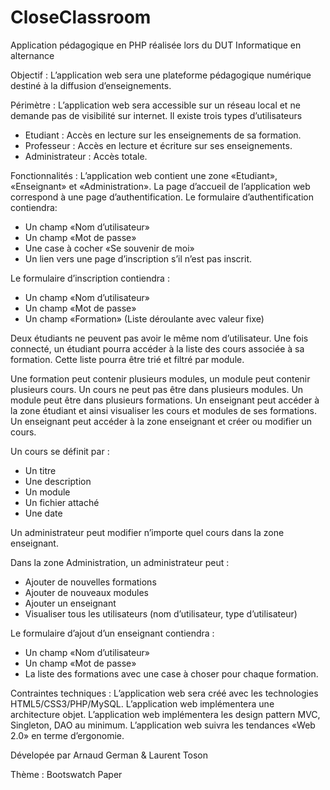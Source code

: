 # CloseClassroom
Application pédagogique en PHP réalisée lors du DUT Informatique en alternance

Objectif : L’application web sera une plateforme pédagogique numérique destiné à la diffusion d’enseignements.

Périmètre : L’application web sera accessible sur un réseau local et ne demande pas de visibilité sur internet. Il existe trois types 
d’utilisateurs

- Etudiant : Accès en lecture sur les enseignements de sa formation.
- Professeur : Accès en lecture et écriture sur ses enseignements.
- Administrateur : Accès totale.

Fonctionnalités : L’application web contient une zone «Etudiant», «Enseignant» et «Administration».
La page d’accueil de l’application web correspond à une page d’authentification.
Le formulaire d’authentification contiendra:
- Un champ «Nom d’utilisateur»
- Un champ «Mot de passe»
- Une case à cocher «Se souvenir de moi»
- Un lien vers une page d’inscription s’il n’est pas inscrit.

Le formulaire d’inscription contiendra :
- Un champ «Nom d’utilisateur»
- Un champ «Mot de passe»
- Un champ «Formation»
(Liste déroulante avec valeur fixe)

Deux étudiants ne peuvent pas avoir le même nom d’utilisateur.
Une fois connecté, un étudiant pourra accéder à la liste des cours associée à sa formation. 
Cette liste pourra être trié et filtré par module.

Une formation peut contenir plusieurs modules, un module peut contenir plusieurs cours. Un cours ne peut pas être dans plusieurs modules. Un module peut être dans plusieurs formations.
Un enseignant peut accéder à la zone étudiant et ainsi visualiser les cours et modules de ses formations.
Un enseignant peut accéder à la zone enseignant et créer ou modifier un cours.

Un cours se définit par :
- Un titre
- Une description
- Un module
- Un fichier attaché
- Une date

Un administrateur peut modifier n’importe quel cours dans la zone enseignant.

Dans la zone Administration, un administrateur peut :
- Ajouter de nouvelles formations
- Ajouter de nouveaux modules
- Ajouter un enseignant
- Visualiser tous les utilisateurs (nom d’utilisateur, type d’utilisateur)

Le formulaire d’ajout d’un enseignant contiendra :
- Un champ «Nom d’utilisateur»
- Un champ «Mot de passe»
- La liste des formations avec une case à choser pour chaque formation.


Contraintes techniques :
L’application web sera créé avec les technologies HTML5/CSS3/PHP/MySQL.
L’application web implémentera une architecture objet.
L’application web implémentera les design pattern MVC, Singleton, DAO au minimum.
L’application web suivra les tendances «Web 2.0» en terme d’ergonomie.


Dévelopée par Arnaud German & Laurent Toson

Thème : Bootswatch Paper
